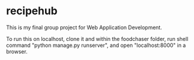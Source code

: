 recipehub
=========
This is my final group project for Web Application Development. 

To run this on localhost, clone it and within the foodchaser folder, run shell command "python manage.py runserver", and open "localhost:8000" in a browser.
